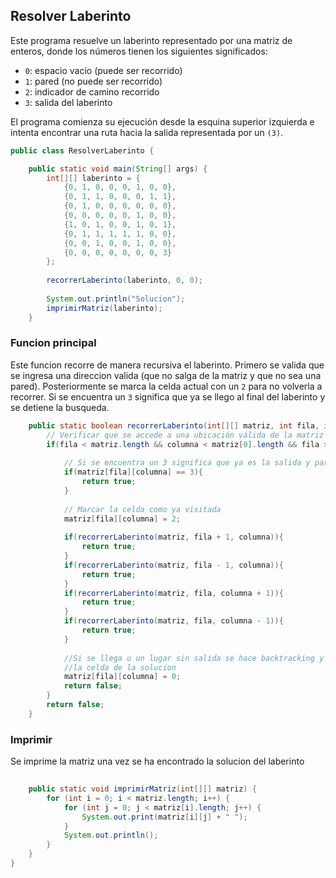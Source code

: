 ## Resolver Laberinto

Este programa resuelve un laberinto representado por una matriz de enteros, donde los números tienen los siguientes significados:
- `0`: espacio vacío (puede ser recorrido)
- `1`: pared (no puede ser recorrido)
- `2`: indicador de camino recorrido
- `3`: salida del laberinto

El programa comienza su ejecución desde la esquina superior izquierda e intenta encontrar una ruta hacia la salida representada por un `(3)`.


```java
public class ResolverLaberinto {

    public static void main(String[] args) {
        int[][] laberinto = {
            {0, 1, 0, 0, 0, 1, 0, 0},
            {0, 1, 1, 0, 0, 0, 1, 1},
            {0, 1, 0, 0, 0, 0, 0, 0},
            {0, 0, 0, 0, 0, 1, 0, 0},
            {1, 0, 1, 0, 0, 1, 0, 1},
            {0, 1, 1, 1, 1, 1, 0, 0},
            {0, 0, 1, 0, 0, 1, 0, 0},
            {0, 0, 0, 0, 0, 0, 0, 3}
        };
        
        recorrerLaberinto(laberinto, 0, 0);
        
        System.out.println("Solucion");
        imprimirMatriz(laberinto);
    }
```


### Funcion principal
Este funcion recorre de manera recursiva el laberinto. Primero se valida que se ingresa una direccion valida (que no salga de la matriz y que no sea una pared). Posteriormente se marca la celda actual con un `2` para no volverla a recorrer. Si se encuentra un  `3` significa que ya se llego al final del laberinto y se detiene la busqueda.
    
     
```java
    public static boolean recorrerLaberinto(int[][] matriz, int fila, int columna){       
        // Verificar que se accede a una ubicación válida de la matriz
        if(fila < matriz.length && columna < matriz[0].length && fila >= 0 && columna >= 0 && matriz[fila][columna] != 1 && matriz[fila][columna] != 2){
            
            // Si se encuentra un 3 significa que ya es la salida y para la busqueda
            if(matriz[fila][columna] == 3){
                return true;
            }    
            
            // Marcar la celda como ya visitada
            matriz[fila][columna] = 2; 
            
            if(recorrerLaberinto(matriz, fila + 1, columna)){
                return true;
            }
            if(recorrerLaberinto(matriz, fila - 1, columna)){
                return true;
            }
            if(recorrerLaberinto(matriz, fila, columna + 1)){
                return true;
            }
            if(recorrerLaberinto(matriz, fila, columna - 1)){
                return true;
            }
            
            //Si se llega u un lugar sin salida se hace backtracking y se borra
            //la celda de la solucion
            matriz[fila][columna] = 0;    
            return false;    
        }
        return false;
    }
```
### Imprimir
Se imprime la matriz una vez se ha encontrado la solucion del laberinto

```java
    
    public static void imprimirMatriz(int[][] matriz) {
        for (int i = 0; i < matriz.length; i++) {
            for (int j = 0; j < matriz[i].length; j++) {
                System.out.print(matriz[i][j] + " ");
            }
            System.out.println();
        }
    }
}
```
